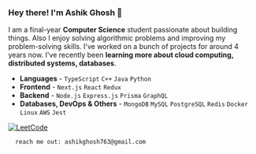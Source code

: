 
### Hey there! I'm Ashik Ghosh 👋


I am a final-year **Computer Science** student passionate about building things. Also I enjoy solving algorithmic problems and improving my problem-solving skills. I've worked on a bunch of projects for around 4 years now. I've recently been **learning more about cloud computing, distributed systems, databases**.




- **Languages** - `TypeScript` `C++` `Java` `Python`
- **Frontend** - `Next.js` `React` `Redux`
- **Backend** - `Node.js` `Express.js` `Prisma` `GraphQL`
- **Databases, DevOps & Others** - `MongoDB` `MySQL` `PostgreSQL` `Redis` `Docker`  `Linux` `AWS` `Jest`
<p>


  
<a href="https://leetcode.com/u/Ashik763" target="_blank">
  <img src="https://img.shields.io/badge/LeetCode-FFA116?style=for-the-badge&logo=leetcode&logoColor=black" alt="LeetCode">
  </a>
</p>


 

      reach me out: ashikghosh763@gmail.com








